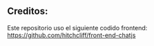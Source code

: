 
## Creditos:
Este repositorio uso el siguiente codido frontend:
https://github.com/hitchcliff/front-end-chatjs
